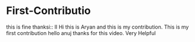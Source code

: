 # First-Contributio
this is fine
thanksi::
II
Hi this is Aryan and this is my contribution.
This is my first contribution
hello anuj thanks for this video. Very Helpful
